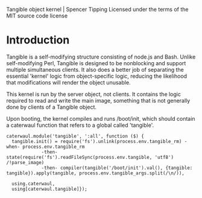 Tangible object kernel | Spencer Tipping
Licensed under the terms of the MIT source code license

# Introduction

Tangible is a self-modifying structure consisting of node.js and Bash. Unlike self-modifying Perl, Tangible is designed to be nonblocking and support multiple simultaneous clients. It also
does a better job of separating the essential 'kernel' logic from object-specific logic, reducing the likelihood that modifications will render the object unusable.

This kernel is run by the server object, not clients. It contains the logic required to read and write the main image, something that is not generally done by clients of a Tangible object.

Upon booting, the kernel compiles and runs /boot/init, which should contain a caterwaul function that refers to a global called 'tangible'.

    caterwaul.module('tangible', ':all', function ($) {
      tangible.init() = require('fs').unlink(process.env.tangible_rm) -when- process.env.tangible_rm
                 -then- state(require('fs').readFileSync(process.env.tangible, 'utf8') /!parse_image)
                 -then- compiler(tangible('/boot/init').val(), {tangible: tangible}).apply(tangible, process.env.tangible_args.split(/\n/)),

      using.caterwaul,
      using[caterwaul.tangible]});